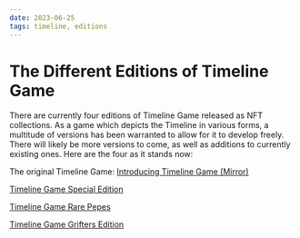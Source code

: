 ```yaml
---
date: 2023-06-25
tags: timeline, editions
---
```

# The Different Editions of Timeline Game

There are currently four editions of Timeline Game released as NFT collections. As a game which depicts the Timeline in various forms, a multitude of versions has been warranted to allow for it to develop freely. There will likely be more versions to come, as well as additions to currently existing ones. Here are the four as it stands now:

The original Timeline Game: [Introducing Timeline Game (Mirror)](https://mirror.xyz/timelinegame.eth/3wykQQe79csgHOktbE_GHcJxp7b6hi3HnRApVCKLEV0)

[Timeline Game Special Edition](https://timelinegame.net/articles/timeline-game-special-edition)

[Timeline Game Rare Pepes](https://timelinegame.net/articles/timeline-game-rare-pepes)

[Timeline Game Grifters Edition](https://timelinegame.net/articles/timeline-game-grifters-edition)